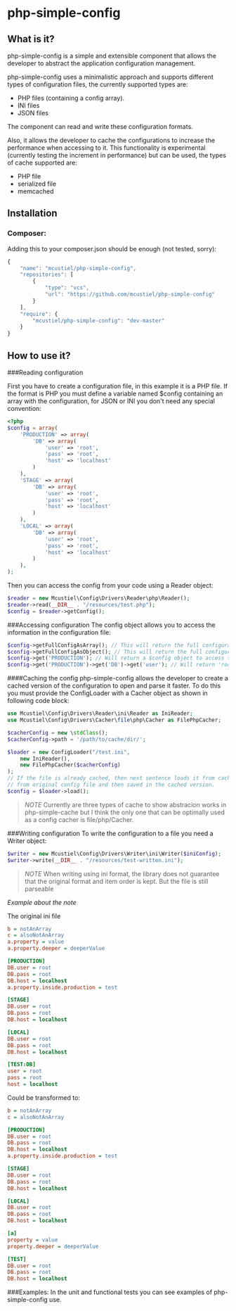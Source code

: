 php-simple-config
=================

What is it?
-----------

php-simple-config is a simple and extensible component that allows the developer to abstract the application configuration management. 

php-simple-config uses a minimalistic approach and supports different types of configuration files, the currently supported types are:
* PHP files (containing a config array).
* INI files
* JSON files

The component can read and write these configuration formats.

Also, it allows the developer to cache the configurations to increase the performance when accessing to it. This functionality is experimental (currently testing the increment in performance) but can be used, the types of cache supported are:
* PHP file
* serialized file
* memcached

Installation
------------

### Composer:
Adding this to your composer.json should be enough (not tested, sorry):
```javascript  
{
    "name": "mcustiel/php-simple-config",
    "repositories": [
        {
            "type": "vcs",
            "url": "https://github.com/mcustiel/php-simple-config"
        }
    ],
    "require": {
        "mcustiel/php-simple-config": "dev-master"
    }
}
```

How to use it?
--------------

###Reading configuration

First you have to create a configuration file, in this example it is a PHP file. If the format is PHP you must define a variable named $config containing an array with the configuration, for JSON or INI you don't need any special convention:
```php
<?php 
$config = array(
	'PRODUCTION' => array(
	    'DB' => array(
	        'user' => 'root',
	        'pass' => 'root',
	        'host' => 'localhost'
	    )
	),
	'STAGE' => array(
	    'DB' => array(
	        'user' => 'root',
	        'pass' => 'root',
	        'host' => 'localhost'
	    )
	),
	'LOCAL' => array(
	    'DB' => array(
	        'user' => 'root',
	        'pass' => 'root',
	        'host' => 'localhost'
	    )
	),
);
```

Then you can access the config from your code using a Reader object:
```php
$reader = new Mcustiel\Config\Drivers\Reader\php\Reader();
$reader->read(__DIR__ . "/resources/test.php");
$config = $reader->getConfig();
```

###Accessing configuration
The config object allows you to access the information in the configuration file:
```php
$config->getFullConfigAsArray(); // This will return the full configuration as an array.
$config->getFullConfigAsObject(); // This will return the full configuration as a \stdClass object.
$config->get('PRODUCTION'); // Will return a $config object to access the subkeys defined under "PRODUCTION"
$config->get('PRODUCTION')->get('DB')->get('user'); // Will return 'root'
```

####Caching the config
php-simple-config allows the developer to create a cached version of the configuration to open and parse it faster. To
do this you must provide the ConfigLoader with a Cacher object as shown in following code block:
```PHP
use Mcustiel\Config\Drivers\Reader\ini\Reader as IniReader;
use Mcustiel\Config\Drivers\Cacher\file\php\Cacher as FilePhpCacher;

$cacherConfig = new \stdClass();
$cacherConfig->path = '/path/to/cache/dir/';

$loader = new ConfigLoader("/test.ini",
    new IniReader(),
    new FilePhpCacher($cacherConfig)
);
// If the file is already cached, then next sentence loads it from cache; otherwise it's loaded
// from original config file and then saved in the cached version.
$config = $loader->load();
```

> *NOTE*
> Currently are three types of cache to show abstracion works in php-simple-cache but I think
> the only one that can be optimally used as a config cacher is file/php/Cacher. 

###Writing configuration
To write the configuration to a file you need a Writer object: 
```php
$writer = new Mcustiel\Config\Drivers\Writer\ini\Writer($iniConfig);
$writer->write(__DIR__ . "/resources/test-written.ini");
```
> *NOTE*
> When writing using ini format, the library does not guarantee that 
> the original format and item order is kept. But the file is still
> parseable

*Example about the note*

The original ini file 
```ini
b = notAnArray
c = alsoNotAnArray
a.property = value
a.property.deeper = deeperValue

[PRODUCTION]
DB.user = root
DB.pass = root
DB.host = localhost
a.property.inside.production = test

[STAGE]
DB.user = root
DB.pass = root
DB.host = localhost

[LOCAL]
DB.user = root
DB.pass = root
DB.host = localhost

[TEST:DB]
user = root
pass = root
host = localhost
``` 

Could be transformed to:
```ini
b = notAnArray
c = alsoNotAnArray

[PRODUCTION]
DB.user = root
DB.pass = root
DB.host = localhost
a.property.inside.production = test

[STAGE]
DB.user = root
DB.pass = root
DB.host = localhost

[LOCAL]
DB.user = root
DB.pass = root
DB.host = localhost

[a]
property = value
property.deeper = deeperValue

[TEST]
DB.user = root
DB.pass = root
DB.host = localhost
``` 

###Examples:
In the unit and functional tests you can see examples of php-simple-config use.
